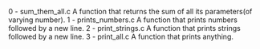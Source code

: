 0 - sum_them_all.c
	A function that returns the sum of all its parameters(of varying number).
1 - prints_numbers.c
	A function that prints numbers followed by a new line.
2 - print_strings.c
	A function that prints strings followed by a new line.
3 - print_all.c
	A function that prints anything.
